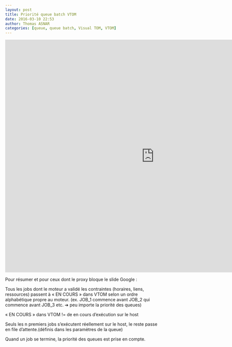 ```yaml
---
layout: post
title: Priorité queue batch VTOM
date: 2016-03-10 22:53
author: Thomas ASNAR
categories: [queue, queue batch, Visual TOM, VTOM]
---
```

<iframe src="https://docs.google.com/presentation/d/1wbHTmCNdbhet1G1rL0MnCOfB8OqO2mcYNJgdoTw5GyM/embed?start=true&loop=false&delayms=10000" frameborder="0" width="960" height="749" allowfullscreen="true" mozallowfullscreen="true" webkitallowfullscreen="true"></iframe>

Pour résumer et pour ceux dont le proxy bloque le slide Google :

Tous les jobs dont le moteur a validé les contraintes (horaires, liens, ressources) passent à « EN COURS » dans VTOM selon un ordre alphabétique propre au moteur. (ex. JOB_1 commence avant JOB_2 qui commence avant JOB_3 etc. ➔ peu importe la priorité des queues)

« EN COURS » dans VTOM != de en cours d’exécution sur le host

Seuls les n premiers jobs s’exécutent réellement sur le host, le reste passe en file d’attente.(définis dans les paramètres de la queue) 

Quand un job se termine, la priorité des queues est prise en compte.

